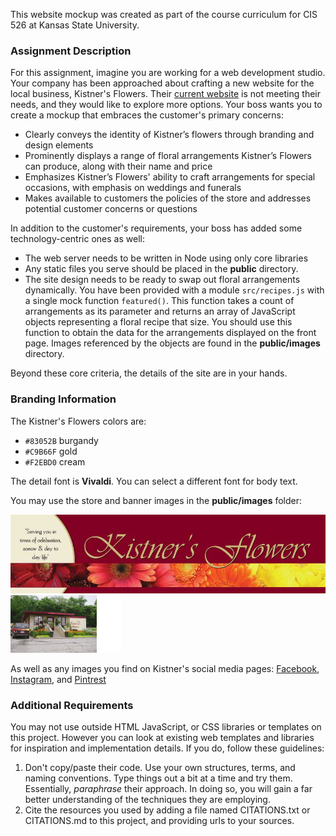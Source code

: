 This website mockup was created as part of the course curriculum for CIS 526 at Kansas State University. 

### Assignment Description
For this assignment, imagine you are working for a web development studio.  Your company has been approached about crafting a new website for the local business, Kistner's Flowers.  Their [current website](https://www.kistnersflowers.com/) is not meeting their needs, and they would like to explore more options.  Your boss wants you to create a mockup that embraces the customer's primary concerns:
* Clearly conveys the identity of Kistner’s flowers through branding and design elements
* Prominently displays a range of floral arrangements Kistner’s Flowers can produce, along with their name and price
* Emphasizes Kistner’s Flowers' ability to craft arrangements for special occasions, with emphasis on weddings and funerals
* Makes available to customers the policies of the store and addresses potential customer concerns or questions

In addition to the customer's requirements, your boss has added some technology-centric ones as well:

* The web server needs to be written in Node using only core libraries
* Any static files you serve should be placed in the __public__ directory.
* The site design needs to be ready to swap out floral arrangements dynamically.  You have been provided with a module `src/recipes.js` with a single mock function `featured()`.  This function takes a count of arrangements as its parameter and returns an array of JavaScript objects representing a floral recipe that size.  You should use this function to obtain the data for the arrangements displayed on the front page. Images referenced by the objects are found in the __public/images__ directory.

Beyond these core criteria, the details of the site are in your hands.

### Branding Information
The Kistner's Flowers colors are:
* `#83052B` burgandy
* `#C9B66F` gold
* `#F2EBD0` cream

The detail font is __Vivaldi__.  You can select a different font for body text.

You may use the store and banner images in the __public/images__ folder:

![banner.jpg](kistners/public/images/banner.jpg)
![store.jpg](kistners/public/images/store.gif)

As well as any images you find on Kistner's social media pages: [Facebook](https://www.facebook.com/KistnersFlowers1946/), [Instagram](https://https://www.instagram.com/kistnersflowers/), and [Pintrest](https://www.pinterest.com/kistnersflowers/boards/)

### Additional Requirements
You may not use outside HTML JavaScript, or CSS libraries or templates on this project.  However you can look at existing web templates and libraries for inspiration and implementation details.  If you do, follow these guidelines:

1. Don't copy/paste their code.  Use your own structures, terms, and naming conventions.  Type things out a bit at a time and try them.  Essentially, _paraphrase_ their approach.  In doing so, you will gain a far better understanding of the techniques they are employing.
2. Cite the resources you used by adding a file named CITATIONS.txt or CITATIONS.md to this project, and providing urls to your sources.
